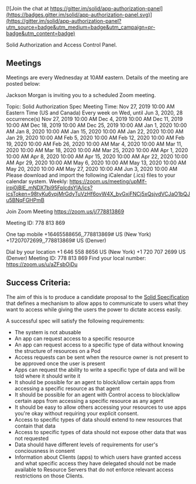 
[![Join the chat at https://gitter.im/solid/app-authorization-panel](https://badges.gitter.im/solid/app-authorization-panel.svg)](https://gitter.im/solid/app-authorization-panel?utm_source=badge&utm_medium=badge&utm_campaign=pr-badge&utm_content=badge)

Solid Authorization and Access Control Panel.

## Meetings

Meetings are every Wednesday at 10AM eastern. Details of the meeting are posted below:

Jackson Morgan is inviting you to a scheduled Zoom meeting.

Topic: Solid Authorization Spec Meeting
Time: Nov 27, 2019 10:00 AM Eastern Time (US and Canada)
        Every week on Wed, until Jun 3, 2020, 28 occurrence(s)
        Nov 27, 2019 10:00 AM
        Dec 4, 2019 10:00 AM
        Dec 11, 2019 10:00 AM
        Dec 18, 2019 10:00 AM
        Dec 25, 2019 10:00 AM
        Jan 1, 2020 10:00 AM
        Jan 8, 2020 10:00 AM
        Jan 15, 2020 10:00 AM
        Jan 22, 2020 10:00 AM
        Jan 29, 2020 10:00 AM
        Feb 5, 2020 10:00 AM
        Feb 12, 2020 10:00 AM
        Feb 19, 2020 10:00 AM
        Feb 26, 2020 10:00 AM
        Mar 4, 2020 10:00 AM
        Mar 11, 2020 10:00 AM
        Mar 18, 2020 10:00 AM
        Mar 25, 2020 10:00 AM
        Apr 1, 2020 10:00 AM
        Apr 8, 2020 10:00 AM
        Apr 15, 2020 10:00 AM
        Apr 22, 2020 10:00 AM
        Apr 29, 2020 10:00 AM
        May 6, 2020 10:00 AM
        May 13, 2020 10:00 AM
        May 20, 2020 10:00 AM
        May 27, 2020 10:00 AM
        Jun 3, 2020 10:00 AM
Please download and import the following iCalendar (.ics) files to your calendar system.
Weekly: https://zoom.us/meeting/upMlf-irpj0jBlE_mNDX7bi95FplcdsYlA/ics?icsToken=98tyKu6vpjMrGdyTuVzHf6ovW4X_bvGxiFNCj5xQsjvdVCJaO1bQJu5BNqFGHPmB

Join Zoom Meeting
https://zoom.us/j/778813869

Meeting ID: 778 813 869

One tap mobile
+16465588656,,778813869# US (New York)
+17207072699,,778813869# US (Denver)

Dial by your location
        +1 646 558 8656 US (New York)
        +1 720 707 2699 US (Denver)
Meeting ID: 778 813 869
Find your local number: https://zoom.us/u/aZFsbOjDu


## Success Criteria:

The aim of this is to produce a candidate proposal to the [Solid Specification](https://github.com/solid/specification) that defines a mechanism to allow apps to communicate to users what they want to access while giving the users the power to dictate access easily.

A successful spec will satisfy the following requirements:
 - The system is not abusable
 - An app can request access to a specific resource
 - An app can request access to a specific type of data without knowing the structure of resources on a Pod
 - Access requests can be sent when the resource owner is not present to be approved once the user is present
 - Apps can request the ability to write a specific type of data and will be told where it should write it
 - It should be possible for an agent to block/allow certain apps from accessing a specific resource as that agent
 - It should be possible for an agent with Control access to block/allow certain apps from accessing a specific resource as any agent
 - It should be easy to allow others accessing your resources to use apps you're okay without requiring your explicit consent.
 - Access to specific types of data should extend to new resources that contain that data
 - Access to specific types of data should not expose other data that was not requested
 - Data should have different levels of requirements for user's conciousness in consent
 - Information about Clients (apps) to which users have granted access and what specific access they have delegated should not be made available to Resource Servers that do not enforce relevant access restrictions on those Clients.

